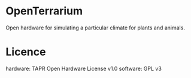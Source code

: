 OpenTerrarium
=============

Open hardware for simulating a particular climate for plants and animals.

Licence
=======

hardware: TAPR Open Hardware License v1.0
software: GPL v3